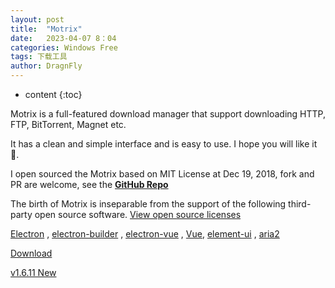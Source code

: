 ```yaml
---
layout: post
title:  "Motrix"
date:   2023-04-07 8：04
categories: Windows Free
tags: 下载工具
author: DragnFly
---
```


* content
{:toc}

Motrix is a full-featured download manager that support downloading HTTP, FTP, BitTorrent, Magnet etc.




It has a clean and simple interface and is easy to use. I hope you will like it 👻.

I open sourced the Motrix based on MIT License at Dec 19, 2018, fork and PR are welcome, see the [**GitHub Repo**](https://github.com/agalwood/Motrix)

The birth of Motrix is inseparable from the support of the following third-party open source software. [View open source licenses](https://motrix.app/license)

[Electron](https://github.com/electron/electron) , [electron-builder](https://github.com/electron-userland/electron-builder) , [electron-vue](https://github.com/SimulatedGREG/electron-vue) , [Vue](https://github.com/vuejs/vue), [element-ui](https://github.com/ElemeFE/element) , [aria2](https://github.com/aria2/aria2)

[Download](https://github.com/agalwood/Motrix/releases/download/v1.6.11/Motrix-Setup-1.6.11.exe)

[v1.6.11 New](https://github.com/agalwood/Motrix/releases/tag/v1.6.11)